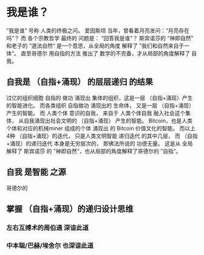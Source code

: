 # 我是谁？
“我是谁” 号称 人类的终极之问。
爱因斯坦 当年，曾看着月亮发问：“月亮存在吗”？ 
而 各个宗教哲学 最终的 问题是： “回答我是谁“？
斯宾诺莎的 “神即自然” 和老子的 ”道法自然“ 是一个意思，从全局的角度 解释了 ”我们和自然来自于一体“。 
直至哥德尔 用自指的方法 推出了 数学的不完备，才从局部的角度解释了  自我。


## 自我是 （自指+涌现） 的层层递归 的结果
过亿的组织细胞 自指的 做功  涌现出 集体的组织，这是一层 （自指+涌现）产生的智能进化。
而各类组织 自指做功 涌现出的 生命体， 又是一层 （自指+涌现） 产生的智能。
而 人类个体 意识的自我， 来自于  人类个体自我 融入社会这个集体， 从自我涌现出社会文明的 （自指+涌现） 产生的智能。
Bitcoin，也是人类个体和对应的机械miner 组成的个体  涌现出 的 Bitcoin 价值文化的智能。
而以上 4种 （自指+涌现）的迭代， 只是人类文明智能 递归迭代 的其中几层， 而 （自指+涌现）的递归迭代 本身是无穷层次的， 即佛法所说的 功德无量。 
这是从 全局 解释了 斯宾诺莎 的 ”神即自然“，也从局部的角度解释了哥德尔的 ”自指“。

## 自我 是智能 之源
哥德尔的 

## 掌握 （自指+涌现）的递归设计思维

### 左右互搏术的周伯通 深谙此道

### 中本聪/巴赫/埃舍尔 也深谙此道

